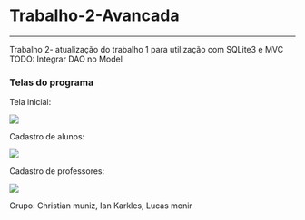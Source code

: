 # Trabalho-2-Avancada
<hr>
Trabalho 2- atualização do trabalho 1 para utilização com SQLite3 e MVC<br>
TODO: Integrar DAO no Model

<h3> Telas do programa </h3>
<p>Tela inicial: </p>
<img src="https://github.com/LucasMonir/Arduino-personal-projects/blob/master/Capturar.PNG?raw=true">

<p> Cadastro de alunos: </p>
<img src="https://github.com/LucasMonir/Arduino-personal-projects/blob/master/2.PNG?raw=true">

<p> Cadastro de professores: </p>
<img src="https://github.com/LucasMonir/Arduino-personal-projects/blob/master/3.PNG?raw=true">

<p> Grupo: Christian muniz, Ian Karkles, Lucas monir </p>
